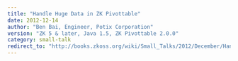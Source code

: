 ```yaml
---
title: "Handle Huge Data in ZK Pivottable"
date: 2012-12-14
author: "Ben Bai, Engineer, Potix Corporation"
version: "ZK 5 & later, Java 1.5, ZK Pivottable 2.0.0"
category: small-talk
redirect_to: "http://books.zkoss.org/wiki/Small_Talks/2012/December/Handle_Huge_Data_in_ZK_Pivottable"
---
```

